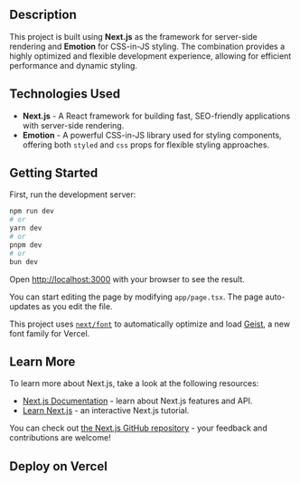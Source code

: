 ## Description

This project is built using **Next.js** as the framework for server-side rendering and **Emotion** for CSS-in-JS styling. The combination provides a highly optimized and flexible development experience, allowing for efficient performance and dynamic styling.

## Technologies Used

- **Next.js** - A React framework for building fast, SEO-friendly applications with server-side rendering.
- **Emotion** - A powerful CSS-in-JS library used for styling components, offering both `styled` and `css` props for flexible styling approaches.


## Getting Started

First, run the development server:

```bash
npm run dev
# or
yarn dev
# or
pnpm dev
# or
bun dev
```

Open [http://localhost:3000](http://localhost:3000) with your browser to see the result.

You can start editing the page by modifying `app/page.tsx`. The page auto-updates as you edit the file.

This project uses [`next/font`](https://nextjs.org/docs/app/building-your-application/optimizing/fonts) to automatically optimize and load [Geist](https://vercel.com/font), a new font family for Vercel.

## Learn More

To learn more about Next.js, take a look at the following resources:

- [Next.js Documentation](https://nextjs.org/docs) - learn about Next.js features and API.
- [Learn Next.js](https://nextjs.org/learn) - an interactive Next.js tutorial.

You can check out [the Next.js GitHub repository](https://github.com/vercel/next.js) - your feedback and contributions are welcome!

## Deploy on Vercel


